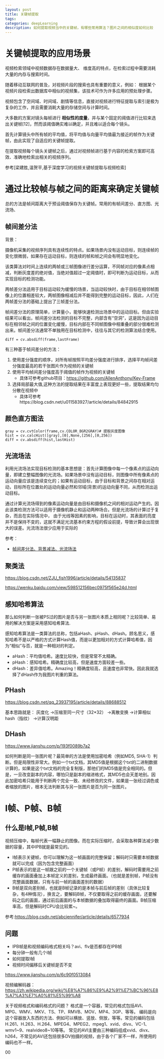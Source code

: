 ```yaml
---
layout: post
title: 关键帧提取
tags:
categories: deepLearning
description: 如何提取视频当中的关键帧，有哪些常用算法？图片之间的相似度如何比较
---
```


# 关键帧提取的应用场景

视频检索领域中视频数据存在数据量大、 维度高的特点，在检索过程中需要消耗大量的内存与搜索时间。

随着移动互联网的普及，对视频片段的搜索也具有重要的意义，例如： 根据某个视频片段检索出数据库中相似的视频集，该技术可作为许多应用的预处理步骤。

视频包含了空间域、时间域、剧情等信息，直接对视频进行特征提取与索引是极为复杂的工作，并且需要消耗大量的存储空间与计算时间。

大多数的方案对镜头每帧进行 **相似性的度量**，并与某个固定的阈值进行比较来选出关键帧[12]，然而该阈值确实难以确定，并且难以适合每个镜头。

首先计算镜头中所有帧的平均值，将平均值与向量平均值最为接近的帧作为关键帧，由此实现了自适应的关键帧提取。

在提取视频每个镜头关键帧之后，通过对视频帧进行基于内容的检索方案即可高效、准确地检索出相关的视频序列。

参考[梁建胜,温贺平,基于深度学习的视频关键帧提取与视频检索]



# 通过比较帧与帧之间的距离来确定关键帧

总的方法是帧间距离大于预设阈值保存为关键帧。常用的有帧间差分、直方图、光流场、

## 帧间差分法

背景：

摄像机采集的视频序列具有连续性的特点。如果场景内没有运动目标，则连续帧的变化很微弱，如果存在运动目标，则连续的帧和帧之间会有明显地变化。

该类算法对时间上连续的两帧或三帧图像进行差分运算，不同帧对应的像素点相减，判断灰度差的绝对值，当绝对值超过一定阈值时，即可判断为运动目标，从而实现目标的检测功能。

两帧差分法适用于目标运动较为缓慢的场景，当运动较快时，由于目标在相邻帧图像上的位置相差较大，两帧图像相减后并不能得到完整的运动目标，因此，人们在两帧差分法的基础上提出了三帧差分法。

帧间差分法的原理简单，计算量小，能够快速检测出场景中的运动目标。但由实验结果可以看出，帧间差分法检测的目标不完整，内部含有“空洞”，这是因为运动目标在相邻帧之间的位置变化缓慢，目标内部在不同帧图像中相重叠的部分很难检测出来。帧间差分法通常不单独用在目标检测中，往往与其它的检测算法结合使用。

`diff = cv.absdiff(frame,lastFrame)`

有三种基于帧间差分的方法：
1. 使用差分强度的顺序，对所有帧按照平均差分强度进行排序，选择平均帧间差分强度最高的若干张图片作为视频的关键帧
2. 使用平均帧间差分强度高于阈值的帧作为视频的关键帧
	* 具体可参考github项目：https://github.com/AllenAnthony/Key-Frame
3. 选择局部最大值,这种方法的提取结果在丰富度上表现更好一些，提取结果均匀分散在视频中
	* 具体可参考https://blog.csdn.net/u011583927/article/details/84842915

## 颜色直方图法

```
gray = cv.cvtColor(frame,cv.COLOR_BGR2GRAY)# 提取灰度图像
hist = cv.calcHist([gray],[0],None,[256],[0,256])
diff = cv.absdiff(hist,lastHist)
```

## 光流场法

利用光流场法实现目标检测的基本思想是：首先计算图像中每一个像素点的运动向量，即建立整幅图像的光流场。如果场景中没有运动目标，则图像中所有像素点的运动向量应该是连续变化的；如果有运动目标，由于目标和背景之间存在相对运动，目标所在位置处的运动向量必然和邻域(背景)的运动向量不同，从而检测出运动目标。

通过计算光流场得到的像素运动向量是由目标和摄像机之间的相对运动产生的。因此该类检测方法可以适用于摄像机静止和运动两种场合。但是光流场的计算过于复杂，而且在实际情况中， 由于光线等因素的影响，目标在运动时，其表面的亮度并不是保持不变的，这就不满足光流基本约束方程的假设前提，导致计算会出现很大的误差。光流场法很少应用于实际的

参考：
* [帧间差分法、背景减法、光流场法](https://blog.csdn.net/zhang1308299607/article/details/80081553)

## 聚类法

https://blog.csdn.net/ZJU_fish1996/article/details/54135837

https://wenku.baidu.com/view/598512156bec0975f565e24d.html

## 感知哈希算法

那么如何判断一张被PS过的图片是否与另一张图片本质上相同呢？比较简单、易用的解决方案是采用感知哈希算法.

感知哈希算法是一类算法的总称，包括aHash、pHash、dHash。顾名思义，感知哈希不是以严格的方式计算Hash值，而是以更加相对的方式计算哈希值，因为“相似”与否，就是一种相对的判定。

* aHash：平均值哈希。速度比较快，但是常常不太精确。
* pHash：感知哈希。精确度比较高，但是速度方面较差一些。
* dHash：差异值哈希。Amazing！精确度较高，且速度也非常快。因此我就选择了dHash作为我图片判重的算法。

## PHash
https://blog.csdn.net/qq_23937195/article/details/88688512

基本思路就是：
灰度化
->压缩至同一尺寸（32*32）
->离散变换
->计算相似hash（指纹）
->计算汉明距

## DHash
https://www.jianshu.com/p/193f0089b7a2

如何判断是同一张图片呢？最简单的方法是使用加密哈希（例如MD5, SHA-1）判断。但是局限性非常大。例如一个txt文档，其MD5值是根据这个txt的二进制数据计算的，如果是这个txt文档的完全复制版，那他们的MD5值是完全相同的。但是，一旦改变副本的内容，哪怕只是副本的缩进格式，其MD5也会天差地别。因此加密哈希只能用于判断两个完全一致、未经修改的文件，如果是一张经过调色或者缩放的图片，根本无法判断其与另一张图片是否为同一张图片。

# I帧、P帧、B帧

## 什么是I帧,P帧,B帧

视频压缩中，每帧代表一幅静止的图像。而在实际压缩时，会采取各种算法减少数据的容量，其中IPB就是最常见的。
* I帧表示关键帧，你可以理解为这一帧画面的完整保留；解码时只需要本帧数据就可以完成（因为包含完整画面）
* P帧表示的是这一帧跟之前的一个关键帧（或P帧）的差别，解码时需要用之前缓存的画面叠加上本帧定义的差别，生成最终画面。（也就是差别帧，P帧没有完整画面数据，只有与前一帧的画面差别的数据）
* B帧是双向差别帧，也就是B帧记录的是本帧与前后帧的差别（具体比较复杂，有4种情况），换言之，要解码B帧，不仅要取得之前的缓存画面，还要解码之后的画面，通过前后画面的与本帧数据的叠加取得最终的画面。B帧压缩率高，但是解码时CPU会比较累~。

参考:https://blog.csdn.net/abcjennifer/article/details/6577934

## 问题
* IPB帧是和视频编码格式相关吗？avi、flv是否都存在IPB帧
* 每分钟一般有几个I帧
* 如何提取I帧
* 视频时间偏移后关键帧是否不变

https://www.jianshu.com/p/6c90f0513084

视频编解码器：https://zh.wikipedia.org/wiki/%E8%A7%86%E9%A2%91%E7%BC%96%E8%A7%A3%E7%A0%81%E5%99%A8

关于视频格式和编码格式的问题？
格式是一个容器，常见的格式包括AVI、MPG、WMV、MKV、TS、TP、RMVB、MOV、MP4、3GP、等等。
编码是向这个容器放入东西的方法、例如可以横放、竖放、侧放，等等。常见的编码包括H.261、H.263、H.264、MPEG4、MPEG2、mpeg1、xvid、divx、VC-1、wmv1~9、realvideo8~10等等。
常见的AVI主要由三种编码组成xvid、divx、h264，不常见的AVI还包括很多DV拍摄的视频，由于各个厂家不一样，所使用的编码也不一样。



00
